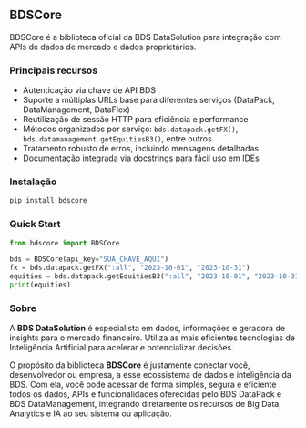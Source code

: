 ## BDSCore

BDSCore é a biblioteca oficial da BDS DataSolution para integração com APIs de dados de mercado e dados proprietários.

### Principais recursos
- Autenticação via chave de API BDS
- Suporte a múltiplas URLs base para diferentes serviços (DataPack, DataManagement, DataFlex)
- Reutilização de sessão HTTP para eficiência e performance
- Métodos organizados por serviço: `bds.datapack.getFX()`, `bds.datamanagement.getEquitiesB3()`, entre outros
- Tratamento robusto de erros, incluindo mensagens detalhadas
- Documentação integrada via docstrings para fácil uso em IDEs

### Instalação

```bash
pip install bdscore
```

### Quick Start

```python
from bdscore import BDSCore

bds = BDSCore(api_key="SUA_CHAVE_AQUI")
fx = bds.datapack.getFX(":all", "2023-10-01", "2023-10-31")
equities = bds.datapack.getEquitiesB3(":all", "2023-10-01", "2023-10-31")
print(equities)
```

### Sobre

A **BDS DataSolution** é especialista em dados, informações e geradora de insights para o mercado financeiro. Utiliza as mais eficientes tecnologias de Inteligência Artificial para acelerar e potencializar decisões.

O propósito da biblioteca **BDSCore** é justamente conectar você, desenvolvedor ou empresa, a esse ecossistema de dados e inteligência da BDS. Com ela, você pode acessar de forma simples, segura e eficiente todos os dados, APIs e funcionalidades oferecidas pelo BDS DataPack e BDS DataManagement, integrando diretamente os recursos de Big Data, Analytics e IA ao seu sistema ou aplicação.